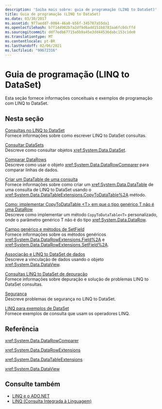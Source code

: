 ```yaml
---
description: 'Saiba mais sobre: guia de programação (LINQ to DataSet)'
title: Guia de programação (LINQ to DataSet)
ms.date: 03/30/2017
ms.assetid: 977aedd7-0084-46a0-b56f-345787a55da1
ms.openlocfilehash: b7f14d902b7a2df9d6add151b8783aa6fc0dcffd
ms.sourcegitcommit: ddf7edb67715a5b9a45e3dd44536dabc153c1de0
ms.translationtype: MT
ms.contentlocale: pt-BR
ms.lasthandoff: 02/06/2021
ms.locfileid: "99672316"
---
```

# <a name="programming-guide-linq-to-dataset"></a>Guia de programação (LINQ to DataSet)

Esta seção fornece informações conceituais e exemplos de programação com LINQ to DataSet.  
  
## <a name="in-this-section"></a>Nesta seção  

 [Consultas no LINQ to DataSet](queries-in-linq-to-dataset.md)  
 Fornece informações sobre como escrever LINQ to DataSet consultas.  
  
 [Consultar DataSets](querying-datasets-linq-to-dataset.md)  
 Descreve como consultar objetos <xref:System.Data.DataSet>.  
  
 [Comparar DataRows](comparing-datarows-linq-to-dataset.md)  
 Descreve como usar o objeto <xref:System.Data.DataRowComparer> para comparar linhas de dados.  
  
 [Criar um DataTable de uma consulta](creating-a-datatable-from-a-query-linq-to-dataset.md)  
 Fornece informações sobre como criar um <xref:System.Data.DataTable> de uma consulta de LINQ to DataSet usando o <xref:System.Data.DataTableExtensions.CopyToDataTable%2A> método.  
  
 [Como: implementar CopyToDataTable \<T> em que o tipo genérico T não é uma DataRow](implement-copytodatatable-where-type-not-a-datarow.md)  
 Descreve como implementar um método `CopyToDataTable<T>` personalizado, onde o parâmetro genérico T não é do tipo <xref:System.Data.DataRow>.  
  
 [Campo genérico e métodos de SetField](generic-field-and-setfield-methods-linq-to-dataset.md)  
 Fornece informações sobre os métodos genéricos <xref:System.Data.DataRowExtensions.Field%2A> e <xref:System.Data.DataRowExtensions.SetField%2A>.  
  
 [Associação e LINQ to DataSet de dados](data-binding-and-linq-to-dataset.md)  
 Descreve a vinculação de dados usando o objeto <xref:System.Data.DataView>.  
  
 [Consultas LINQ to DataSet de depuração](debugging-linq-to-dataset-queries.md)  
 Fornece informações sobre depuração e solução de problemas LINQ to DataSet consultas.  
  
 [Segurança](security-linq-to-dataset.md)  
 Descreve problemas de segurança no LINQ to DataSet.  
  
 [LINQ para exemplos de DataSet](linq-to-dataset-examples.md)  
 Fornece exemplos de consulta que usam os operadores LINQ.  
  
## <a name="reference"></a>Referência  

 <xref:System.Data.DataRowComparer>  
  
 <xref:System.Data.DataRowExtensions>  
  
 <xref:System.Data.DataTableExtensions>  
  
 <xref:System.Data.DataView>  
  
## <a name="see-also"></a>Consulte também

- [LINQ e o ADO.NET](linq-and-ado-net.md)
- [LINQ (Consulta Integrada à Linguagem)](../../../csharp/programming-guide/concepts/linq/index.md)
